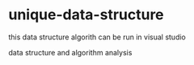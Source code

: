 # unique-data-structure
this data structure algorith can be run in visual studio

data structure and algorithm analysis
